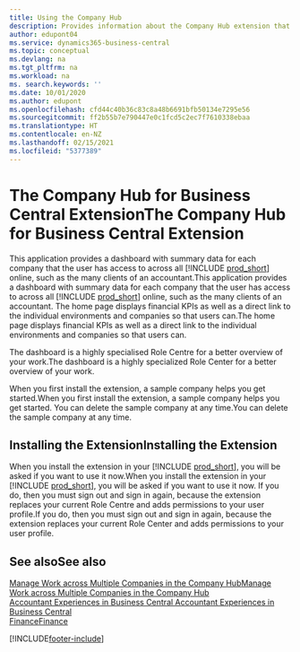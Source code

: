 ```yaml
---
title: Using the Company Hub
description: Provides information about the Company Hub extension that you can use to manage work across multiple companies in Business Central.
author: edupont04
ms.service: dynamics365-business-central
ms.topic: conceptual
ms.devlang: na
ms.tgt_pltfrm: na
ms.workload: na
ms. search.keywords: ''
ms.date: 10/01/2020
ms.author: edupont
ms.openlocfilehash: cfd44c40b36c83c8a48b6691bfb50134e7295e56
ms.sourcegitcommit: ff2b55b7e790447e0c1fcd5c2ec7f7610338ebaa
ms.translationtype: HT
ms.contentlocale: en-NZ
ms.lasthandoff: 02/15/2021
ms.locfileid: "5377389"
---
```

# <a name="the-company-hub-for-business-central-extension"></a><span data-ttu-id="ed3d3-103">The Company Hub for Business Central Extension</span><span class="sxs-lookup"><span data-stu-id="ed3d3-103">The Company Hub for Business Central Extension</span></span>

<span data-ttu-id="ed3d3-104">This application provides a dashboard with summary data for each company that the user has access to across all [!INCLUDE [prod_short](includes/prod_short.md)] online, such as the many clients of an accountant.</span><span class="sxs-lookup"><span data-stu-id="ed3d3-104">This application provides a dashboard with summary data for each company that the user has access to across all [!INCLUDE [prod_short](includes/prod_short.md)] online, such as the many clients of an accountant.</span></span> <span data-ttu-id="ed3d3-105">The home page displays financial KPIs as well as a direct link to the individual environments and companies so that users can.</span><span class="sxs-lookup"><span data-stu-id="ed3d3-105">The home page displays financial KPIs as well as a direct link to the individual environments and companies so that users can.</span></span>

<span data-ttu-id="ed3d3-106">The dashboard is a highly specialised Role Centre for a better overview of your work.</span><span class="sxs-lookup"><span data-stu-id="ed3d3-106">The dashboard is a highly specialized Role Center for a better overview of your work.</span></span>

<span data-ttu-id="ed3d3-107">When you first install the extension, a sample company helps you get started.</span><span class="sxs-lookup"><span data-stu-id="ed3d3-107">When you first install the extension, a sample company helps you get started.</span></span> <span data-ttu-id="ed3d3-108">You can delete the sample company at any time.</span><span class="sxs-lookup"><span data-stu-id="ed3d3-108">You can delete the sample company at any time.</span></span>

## <a name="installing-the-extension"></a><span data-ttu-id="ed3d3-109">Installing the Extension</span><span class="sxs-lookup"><span data-stu-id="ed3d3-109">Installing the Extension</span></span>

<span data-ttu-id="ed3d3-110">When you install the extension in your [!INCLUDE [prod_short](includes/prod_short.md)], you will be asked if you want to use it now.</span><span class="sxs-lookup"><span data-stu-id="ed3d3-110">When you install the extension in your [!INCLUDE [prod_short](includes/prod_short.md)], you will be asked if you want to use it now.</span></span> <span data-ttu-id="ed3d3-111">If you do, then you must sign out and sign in again, because the extension replaces your current Role Centre and adds permissions to your user profile.</span><span class="sxs-lookup"><span data-stu-id="ed3d3-111">If you do, then you must sign out and sign in again, because the extension replaces your current Role Center and adds permissions to your user profile.</span></span>

## <a name="see-also"></a><span data-ttu-id="ed3d3-112">See also</span><span class="sxs-lookup"><span data-stu-id="ed3d3-112">See also</span></span>

[<span data-ttu-id="ed3d3-113">Manage Work across Multiple Companies in the Company Hub</span><span class="sxs-lookup"><span data-stu-id="ed3d3-113">Manage Work across Multiple Companies in the Company Hub</span></span>](company-hub.md)  
[<span data-ttu-id="ed3d3-114">Accountant Experiences in Business Central </span><span class="sxs-lookup"><span data-stu-id="ed3d3-114">Accountant Experiences in Business Central </span></span>](finance-accounting.md)  
[<span data-ttu-id="ed3d3-115">Finance</span><span class="sxs-lookup"><span data-stu-id="ed3d3-115">Finance</span></span>](finance.md)  


[!INCLUDE[footer-include](includes/footer-banner.md)]